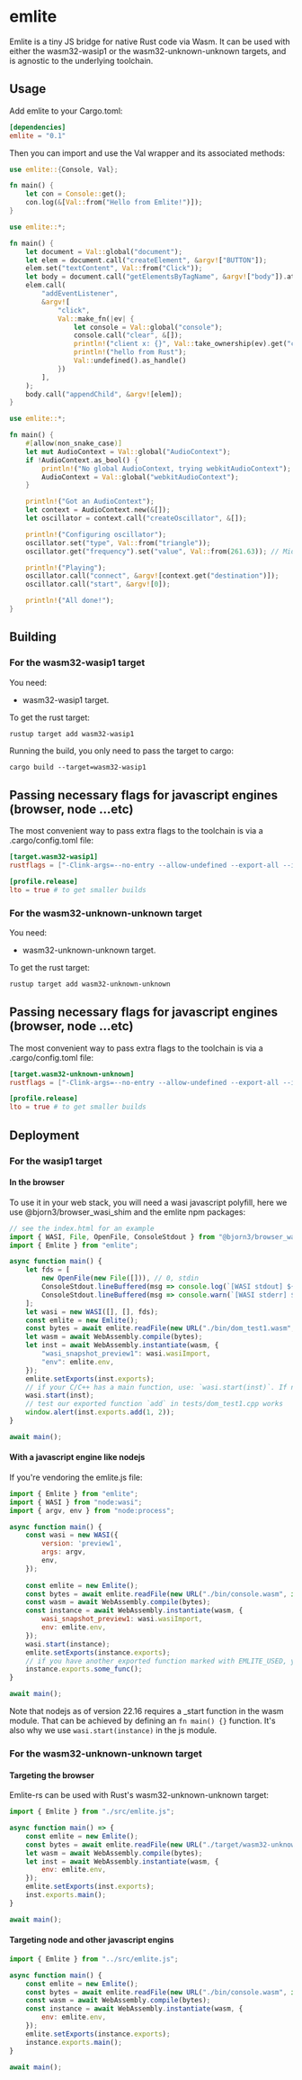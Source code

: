 # emlite
Emlite is a tiny JS bridge for native Rust code via Wasm. It can be used with either the wasm32-wasip1 or the wasm32-unknown-unknown targets, and is agnostic to the underlying toolchain.

## Usage
Add emlite to your Cargo.toml:
```toml
[dependencies]
emlite = "0.1"
```

Then you can import and use the Val wrapper and its associated methods:
```rust
use emlite::{Console, Val};

fn main() {
    let con = Console::get();
    con.log(&[Val::from("Hello from Emlite!")]);
}
```

```rust
use emlite::*;

fn main() {
    let document = Val::global("document");
    let elem = document.call("createElement", &argv!["BUTTON"]);
    elem.set("textContent", Val::from("Click"));
    let body = document.call("getElementsByTagName", &argv!["body"]).at(0);
    elem.call(
        "addEventListener",
        &argv![
            "click",
            Val::make_fn(|ev| {
                let console = Val::global("console");
                console.call("clear", &[]);
                println!("client x: {}", Val::take_ownership(ev).get("clientX").as_i32());
                println!("hello from Rust");
                Val::undefined().as_handle()
            })
        ],
    );
    body.call("appendChild", &argv![elem]);
}
```

```rust
use emlite::*;

fn main() {
    #[allow(non_snake_case)]
    let mut AudioContext = Val::global("AudioContext");
    if !AudioContext.as_bool() {
        println!("No global AudioContext, trying webkitAudioContext");
        AudioContext = Val::global("webkitAudioContext");
    }

    println!("Got an AudioContext");
    let context = AudioContext.new(&[]);
    let oscillator = context.call("createOscillator", &[]);

    println!("Configuring oscillator");
    oscillator.set("type", Val::from("triangle"));
    oscillator.get("frequency").set("value", Val::from(261.63)); // Middle C

    println!("Playing");
    oscillator.call("connect", &argv![context.get("destination")]);
    oscillator.call("start", &argv![0]);

    println!("All done!");
}
```

## Building

### For the wasm32-wasip1 target

You need:
- wasm32-wasip1 target.

To get the rust target:
```bash
rustup target add wasm32-wasip1
```

Running the build, you only need to pass the target to cargo:
```
cargo build --target=wasm32-wasip1
```

## Passing necessary flags for javascript engines (browser, node ...etc)

The most convenient way to pass extra flags to the toolchain is via a .cargo/config.toml file:
```toml
[target.wasm32-wasip1]
rustflags = ["-Clink-args=--no-entry --allow-undefined --export-all --import-memory --export-memory --strip-all"]

[profile.release]
lto = true # to get smaller builds
```

### For the wasm32-unknown-unknown target

You need:
- wasm32-unknown-unknown target.

To get the rust target:
```bash
rustup target add wasm32-unknown-unknown
```

## Passing necessary flags for javascript engines (browser, node ...etc)

The most convenient way to pass extra flags to the toolchain is via a .cargo/config.toml file:
```toml
[target.wasm32-unknown-unknown]
rustflags = ["-Clink-args=--no-entry --allow-undefined --export-all --import-memory --export-memory --strip-all"]

[profile.release]
lto = true # to get smaller builds
```

## Deployment

### For the wasip1 target

#### In the browser

To use it in your web stack, you will need a wasi javascript polyfill, here we use @bjorn3/browser_wasi_shim and the emlite npm packages:

```javascript
// see the index.html for an example
import { WASI, File, OpenFile, ConsoleStdout } from "@bjorn3/browser_wasi_shim";
import { Emlite } from "emlite";

async function main() {
    let fds = [
        new OpenFile(new File([])), // 0, stdin
        ConsoleStdout.lineBuffered(msg => console.log(`[WASI stdout] ${msg}`)), // 1, stdout
        ConsoleStdout.lineBuffered(msg => console.warn(`[WASI stderr] ${msg}`)), // 2, stderr
    ];
    let wasi = new WASI([], [], fds);
    const emlite = new Emlite();
    const bytes = await emlite.readFile(new URL("./bin/dom_test1.wasm", import.meta.url));
    let wasm = await WebAssembly.compile(bytes);
    let inst = await WebAssembly.instantiate(wasm, {
        "wasi_snapshot_preview1": wasi.wasiImport,
        "env": emlite.env,
    });
    emlite.setExports(inst.exports);
    // if your C/C++ has a main function, use: `wasi.start(inst)`. If not, use `wasi.initialize(inst)`.
    wasi.start(inst);
    // test our exported function `add` in tests/dom_test1.cpp works
    window.alert(inst.exports.add(1, 2));
}

await main();
```

#### With a javascript engine like nodejs

If you're vendoring the emlite.js file:
```javascript
import { Emlite } from "emlite";
import { WASI } from "node:wasi";
import { argv, env } from "node:process";

async function main() {
    const wasi = new WASI({
        version: 'preview1',
        args: argv,
        env,
    });
    
    const emlite = new Emlite();
    const bytes = await emlite.readFile(new URL("./bin/console.wasm", import.meta.url));
    const wasm = await WebAssembly.compile(bytes);
    const instance = await WebAssembly.instantiate(wasm, {
        wasi_snapshot_preview1: wasi.wasiImport,
        env: emlite.env,
    });
    wasi.start(instance);
    emlite.setExports(instance.exports);
    // if you have another exported function marked with EMLITE_USED, you can get it in the instance exports
    instance.exports.some_func();
}

await main();
```
Note that nodejs as of version 22.16 requires a _start function in the wasm module. That can be achieved by defining an `fn main() {}` function. It's also why we use `wasi.start(instance)` in the js module.

### For the wasm32-unknown-unknown target

#### Targeting the browser

Emlite-rs can be used with Rust's wasm32-unknown-unknown target:

```javascript
import { Emlite } from "./src/emlite.js";

async function main() => {
    const emlite = new Emlite();
    const bytes = await emlite.readFile(new URL("./target/wasm32-unknown-unknown/release/examples/audio.wasm", import.meta.url));
    let wasm = await WebAssembly.compile(bytes);
    let inst = await WebAssembly.instantiate(wasm, {
        env: emlite.env,
    });
    emlite.setExports(inst.exports);
    inst.exports.main();
}

await main();
```

#### Targeting node and other javascript engins

```javascript
import { Emlite } from "../src/emlite.js";

async function main() {
    const emlite = new Emlite();
    const bytes = await emlite.readFile(new URL("./bin/console.wasm", import.meta.url));
    const wasm = await WebAssembly.compile(bytes);
    const instance = await WebAssembly.instantiate(wasm, {
        env: emlite.env,
    });
    emlite.setExports(instance.exports);
    instance.exports.main();
}

await main();
```
